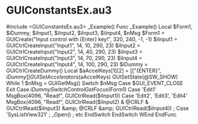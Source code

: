 # GUIConstantsEx.au3
#include &lt;GUIConstantsEx.au3>  _Example()  Func _Example()     Local $Form1, $iDummy, $iInput1, $iInput2, $iInput3, $iInput4, $nMsg     $Form1 = GUICreate("Input control with [Enter] key!", 320, 240, -1, -1)     $iInput1 = GUICtrlCreateInput("Input1", 14, 10, 290, 23)     $iInput2 = GUICtrlCreateInput("Input2", 14, 40, 290, 23)     $iInput3 = GUICtrlCreateInput("Input3", 14, 70, 290, 23)     $iInput4 = GUICtrlCreateInput("Input4", 14, 100, 290, 23)     $iDummy = GUICtrlCreateDummy()     Local $aAccelKeys[1][2] = [["{ENTER}", $iDummy]]     GUISetAccelerators($aAccelKeys)     GUISetState(@SW_SHOW)     While 1         $nMsg = GUIGetMsg()         Switch $nMsg             Case $GUI_EVENT_CLOSE                 Exit             Case $iDummy                 Switch ControlGetFocus($Form1)                     Case 'Edit1'                         MsgBox(4096, "Read!", GUICtrlRead($iInput1))                     Case 'Edit2', 'Edit3', 'Edit4'                         MsgBox(4096, "Read!", GUICtrlRead($iInput2) &amp; @CRLF &amp; GUICtrlRead($iInput3) &amp; @CRLF &amp; GUICtrlRead($iInput4))                         ; Case 'SysListView321'                         ; _Open()                         ; etc                 EndSwitch         EndSwitch     WEnd EndFunc
